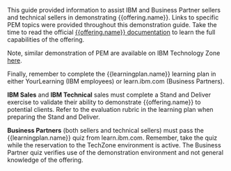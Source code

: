This guide provided information to assist IBM and Business Partner sellers and technical sellers in demonstrating {{offering.name}}. Links to specific PEM topics were provided throughout this demonstration guide. Take the time to read the official <a href="https://www.ibm.com/docs/en/elm/7.0.3?topic=overview-elm" target="_blank">{{offering.name}} documentation</a> to learn the full capabilities of the offering.

Note, similar demonstration of PEM are available on IBM Technology Zone <a href="https://techzone.ibm.com/collection/ai-applications-live-demos-collection#tab-2" target="_blank">here</a>.

Finally, remember to complete the {{learningplan.name}} learning plan in either YourLearning (IBM employees) or learn.ibm.com (Business Partners).

**IBM Sales** and **IBM Technical** sales must complete a Stand and Deliver exercise to validate their ability to demonstrate {{offering.name}} to potential clients. Refer to the evaluation rubric in the learning plan when preparing the Stand and Deliver.

**Business Partners** (both sellers and technical sellers) must pass the {{learningplan.name}} quiz from learn.ibm.com. Remember, take the quiz while the reservation to the TechZone environment is active. The Business Partner quiz verifies use of the demonstration environment and not general knowledge of the offering.
